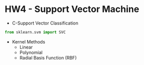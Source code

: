 # HW4 - Support Vector Machine
- C-Support Vector Classification 
```python
from sklearn.svm import SVC
```

- Kernel Methods
    - Linear
    - Polynomial
    - Radial Basis Function (RBF)
